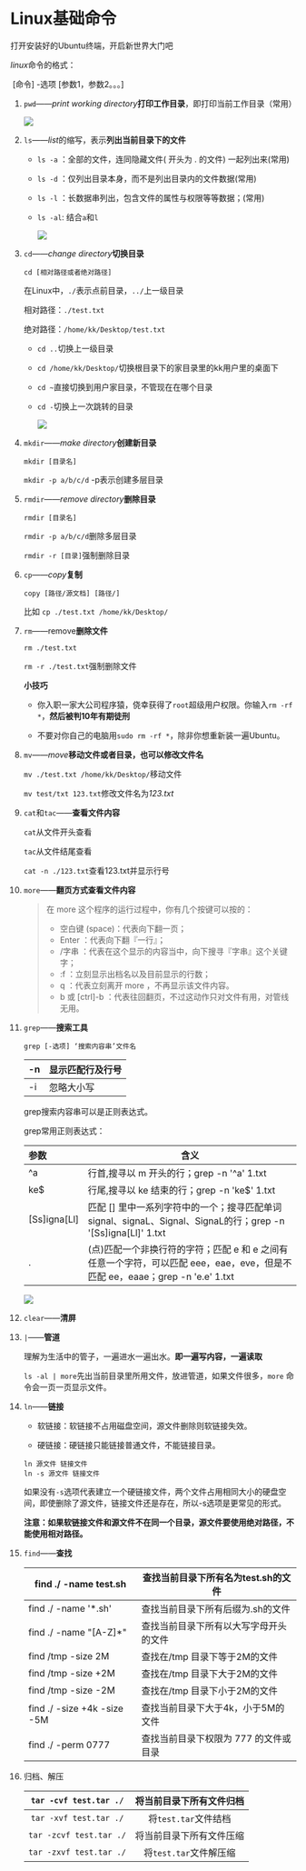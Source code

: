 # Linux基础命令

打开安装好的Ubuntu终端，开启新世界大门吧

*linux*命令的格式：

​		[命令]  -选项  [参数1，参数2。。。]

1.  `pwd`——*print working directory***打印工作目录**，即打印当前工作目录（常用）

    ![](images/021.png)

2.  `ls`——*list*的缩写，表示**列出当前目录下的文件**

    *   `ls -a` ：全部的文件，连同隐藏文件( 开头为 . 的文件) 一起列出来(常用)

    *   `ls -d` ：仅列出目录本身，而不是列出目录内的文件数据(常用)

    *   `ls -l` ：长数据串列出，包含文件的属性与权限等等数据；(常用)

    *   `ls -al`:  结合`a`和`l`

        ![](images/0202.png)

3.  `cd`——*change directory***切换目录**

    `cd [相对路径或者绝对路径]`

    在Linux中，`./`表示点前目录，`../`上一级目录

    相对路径：`./test.txt`

    绝对路径：`/home/kk/Desktop/test.txt`

    *   `cd ..`切换上一级目录

    *   `cd /home/kk/Desktop/`切换根目录下的家目录里的kk用户里的桌面下

    *   `cd ~`直接切换到用户家目录，不管现在在哪个目录

    *   `cd -`切换上一次跳转的目录

        ![](images/0203.png)

4.  `mkdir`——*make directory***创建新目录**

    `mkdir [目录名]`

    `mkdir -p a/b/c/d`   -p表示创建多层目录

5.  `rmdir`——*remove directory***删除目录**

    `rmdir [目录名]`

    `rmdir -p a/b/c/d`删除多层目录

    `rmdir -r [目录]`强制删除目录

6.  `cp`——*copy***复制**

    `copy [路径/源文档] [路径/]`

    比如 `cp ./test.txt /home/kk/Desktop/`

7.  `rm`——remove**删除文件**

    `rm ./test.txt`

    `rm -r ./test.txt`强制删除文件

    **小技巧**

    *   你入职一家大公司程序猿，侥幸获得了`root`超级用户权限。你输入`rm -rf *`，**然后被判10年有期徒刑**

    *   不要对你自己的电脑用`sudo rm -rf *`，除非你想重新装一遍Ubuntu。

8.  `mv`——*move***移动文件或者目录，也可以修改文件名**

    `mv ./test.txt /home/kk/Desktop/`移动文件

    `mv test/txt 123.txt`修改文件名为*123.txt*

9.  `cat`和`tac`——**查看文件内容**

    `cat`从文件开头查看

    `tac`从文件结尾查看

    `cat -n ./123.txt`查看123.txt并显示行号

10.  `more`——**翻页方式查看文件内容**

     >在 more 这个程序的运行过程中，你有几个按键可以按的：
     >
     >-   空白键 (space)：代表向下翻一页；
     >-   Enter     ：代表向下翻『一行』；
     >-   /字串     ：代表在这个显示的内容当中，向下搜寻『字串』这个关键字；
     >-   :f      ：立刻显示出档名以及目前显示的行数；
     >-   q       ：代表立刻离开 more ，不再显示该文件内容。
     >-   b 或 [ctrl]-b ：代表往回翻页，不过这动作只对文件有用，对管线无用。

11.  `grep`——**搜索工具**

     ```
     grep [-选项] ‘搜索内容串’文件名
     ```

     | -n   | 显示匹配行及行号 |
     | ---- | ---------------- |
     | -i   | 忽略大小写       |

     grep搜索内容串可以是正则表达式。

     grep常用正则表达式：

     | 参数         | 含义                                                         |
     | :----------- | ------------------------------------------------------------ |
     | ^a           | 行首,搜寻以 m 开头的行；grep -n '^a' 1.txt                   |
     | ke$          | 行尾,搜寻以 ke 结束的行；grep -n 'ke$' 1.txt                 |
     | [Ss]igna[Ll] | 匹配 [] 里中一系列字符中的一个；搜寻匹配单词signal、signaL、Signal、SignaL的行；grep -n '[Ss]igna[Ll]' 1.txt |
     | .            | (点)匹配一个非换行符的字符；匹配 e 和 e 之间有任意一个字符，可以匹配 eee，eae，eve，但是不匹配 ee，eaae；grep -n 'e.e' 1.txt |

     ![](images/0204.png)

12.  `clear`——**清屏**

13.  `|`——**管道**

     理解为生活中的管子，一遍进水一遍出水。**即一遍写内容，一遍读取**

     `ls -al | more`先出当前目录里所用文件，放进管道，如果文件很多，`more` 命令会一页一页显示文件。
     
14.  `ln`——**链接**

     *   软链接：软链接不占用磁盘空间，源文件删除则软链接失效。

     *   硬链接：硬链接只能链接普通文件，不能链接目录。

     ```
     ln 源文件 链接文件
     ln -s 源文件 链接文件
     ```

     如果没有`-s`选项代表建立一个硬链接文件，两个文件占用相同大小的硬盘空间，即使删除了源文件，链接文件还是存在，所以-s选项是更常见的形式。

     **注意：如果软链接文件和源文件不在同一个目录，源文件要使用绝对路径，不能使用相对路径。**

15.  `find`——**查找**

     | find ./ -name test.sh       | 查找当前目录下所有名为test.sh的文件    |
     | --------------------------- | -------------------------------------- |
     | find ./ -name '*.sh'        | 查找当前目录下所有后缀为.sh的文件      |
     | find ./ -name "[A-Z]*"      | 查找当前目录下所有以大写字母开头的文件 |
     | find /tmp -size 2M          | 查找在/tmp 目录下等于2M的文件          |
     | find /tmp -size +2M         | 查找在/tmp 目录下大于2M的文件          |
     | find /tmp -size -2M         | 查找在/tmp 目录下小于2M的文件          |
     | find ./ -size +4k -size -5M | 查找当前目录下大于4k，小于5M的文件     |
     | find ./ -perm 0777          | 查找当前目录下权限为 777 的文件或目录  |

16.  归档、解压

     | `tar -cvf test.tar ./`  | 将当前目录下所有文件归档 |
     | :---------------------: | :----------------------: |
     | `tar -xvf test.tar ./`  |   将`test.tar`文件结档   |
     | `tar -zcvf test.tar ./` | 将当前目录下所有文件压缩 |
     | `tar -zxvf test.tar ./` |  将`test.tar`文件解压缩  |

